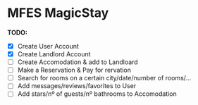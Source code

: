 # MFES MagicStay

**TODO:**

- [x] Create User Account
- [x] Create Landlord Account
- [ ] Create Accomodation & add to Landloard
- [ ] Make a Reservation & Pay for rervation
- [ ] Search for rooms on a certain city/date/number of rooms/...
- [ ] Add messages/reviews/favorites to User
- [ ] Add stars/nº of guests/nº bathrooms to Accomodation
